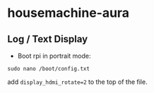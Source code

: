 # housemachine-aura
## Log / Text Display
- Boot rpi in portrait mode:

```sudo nano /boot/config.txt```

add ```display_hdmi_rotate=2``` to the top of the file.
